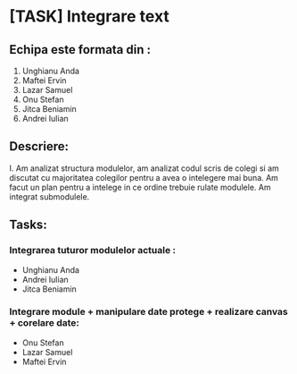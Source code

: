 # [TASK] Integrare text

## Echipa este formata din :

1. Unghianu Anda
2. Maftei Ervin
3. Lazar Samuel
4. Onu Stefan
5. Jitca Beniamin
6. Andrei Iulian

## Descriere:
I.
Am analizat structura modulelor, am analizat codul scris de colegi si
am discutat cu majoritatea colegilor pentru a avea o intelegere mai buna. Am facut un plan pentru a
intelege in ce ordine trebuie rulate modulele. Am integrat submodulele.

## Tasks:
### Integrarea tuturor modulelor actuale :
- Unghianu Anda
- Andrei Iulian
- Jitca Beniamin

### Integrare module + manipulare date protege + realizare canvas + corelare date:
- Onu Stefan
- Lazar Samuel
- Maftei Ervin

